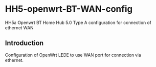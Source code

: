 # HH5-openwrt-BT-WAN-config
HH5a Openwrt BT Home Hub 5.0 Type A configuration for connection of ethernet WAN


## Introduction
Configuration of OpenWrt LEDE to use WAN port for connection via ethernet.
